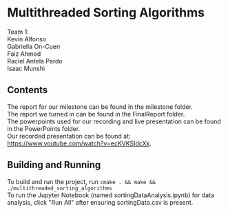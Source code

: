 # Multithreaded Sorting Algorithms
Team 1:
<br> Kevin Alfonso
<br> Gabriella On-Cuen
<br> Faiz Ahmed
<br> Raciel Antela Pardo
<br> Isaac Munshi

## Contents
The report for our milestone can be found in the milestone folder.
<br> The report we turned in can be found in the FinalReport folder.
<br> The powerpoints used for our recording and live presentation can be found in the PowerPoints folder.
<br> Our recorded presentation can be found at: https://www.youtube.com/watch?v=ecKVKSIdcXk.

## Building and Running
To build and run the project, run `cmake . && make && ./multithreaded_sorting_algorithms`
<br> To run the Jupyter Notebook (named sortingDataAnalysis.ipynb) for data analysis, click "Run All" after ensuring sortingData.csv is present.
